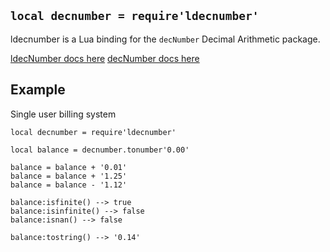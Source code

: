 ## `local decnumber = require'ldecnumber'`

ldecnumber is a Lua binding for the `decNumber` Decimal Arithmetic package.

[ldecNumber docs here](https://htmlpreview.github.io/?https://github.com/tarantool/ldecnumber/blob/master/doc/ldecNumber.html)
[decNumber docs here](http://speleotrove.com/decimal/decnumber.html)

## Example

Single user billing system

```
local decnumber = require'ldecnumber'

local balance = decnumber.tonumber'0.00'

balance = balance + '0.01'
balance = balance + '1.25'
balance = balance - '1.12'

balance:isfinite() --> true
balance:isinfinite() --> false
balance:isnan() --> false

balance:tostring() --> '0.14'
```
